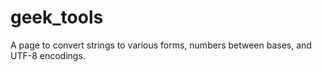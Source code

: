 # geek_tools
A page to convert strings to various forms, numbers between bases, and UTF-8 encodings.
